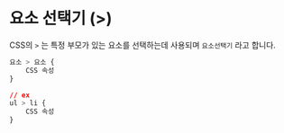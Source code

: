# 요소 선택기 (>)

CSS의 `>` 는 특정 부모가 있는 요소를 선택하는데 사용되며 `요소선택기` 라고 합니다.

```css
요소 > 요소 {
	CSS 속성
}
```

```css
// ex
ul > li {
	CSS 속성
}
```